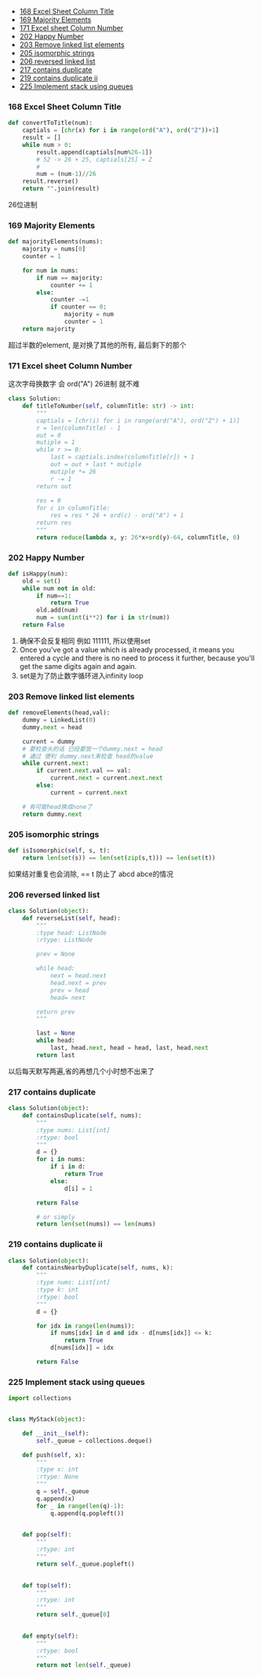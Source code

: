 - [168 Excel Sheet Column Title](#168-excel-sheet-column-title)
- [169 Majority Elements](#169-majority-elements)
- [171 Excel sheet Column Number](#171-excel-sheet-column-number)
- [202 Happy Number](#202-happy-number)
- [203 Remove linked list elements](#203-remove-linked-list-elements)
- [205 isomorphic strings](#205-isomorphic-strings)
- [206 reversed linked list](#206-reversed-linked-list)
- [217 contains duplicate](#217-contains-duplicate)
- [219 contains duplicate ii](#219-contains-duplicate-ii)
- [225 Implement stack using queues](#225-implement-stack-using-queues)


### 168 Excel Sheet Column Title

~~~python
def convertToTitle(num):
    captials = [chr(x) for i in range(ord("A"), ord("Z"))+1]
    result = []
    while num > 0:
        result.append(captials[num%26-1])
        # 52 -> 26 + 25, captials[25] = Z
        # 
        num = (num-1)//26
    result.reverse()
    return "".join(result)
~~~
26位进制

### 169 Majority Elements

~~~python
def majorityElements(nums):
    majority = nums[0]
    counter = 1

    for num in nums:
        if num == majority:
            counter += 1
        else:
            counter -=1
            if counter == 0:
                majority = num
                counter = 1
    return majority
~~~
超过半数的element, 是对换了其他的所有, 最后剩下的那个

### 171 Excel sheet Column Number

这次字母换数字
会 ord("A") 26进制 就不难

~~~python
class Solution:
    def titleToNumber(self, columnTitle: str) -> int:
        """
        captials = [chr(i) for i in range(ord("A"), ord("Z") + 1)]
        r = len(columnTitle) - 1
        out = 0
        mutiple = 1
        while r >= 0:
            last = captials.index(columnTitle[r]) + 1
            out = out + last * mutiple
            mutiple *= 26
            r -= 1
        return out
        
        res = 0
        for c in columnTitle:
            res = res * 26 + ord(c) - ord("A") + 1
        return res
        """
        return reduce(lambda x, y: 26*x+ord(y)-64, columnTitle, 0)

~~~

### 202 Happy Number

~~~python
def isHappy(num):
    old = set()
    while num not in old:
        if num==1:
            return True
        old.add(num)
        num = sum(int(i**2) for i in str(num))
    return False

~~~

1. 确保不会反复相同 例如 111111, 所以使用set
2. Once you've got a value which is already processed, it means you entered a cycle and there is no need to process it further, because you'll get the same digits again and again.
3. set是为了防止数字循环进入infinity loop

### 203 Remove linked list elements

~~~python
def removeElements(head,val):
    dummy = LinkedList(0)
    dummy.next = head

    current = dummy
    # 要检查头的话 已经要放一个dummy.next = head
    # 通过 便利 dummy.next来检查 head的value
    while current.next:
        if current.next.val == val:
            current.next = current.next.next
        else:
            current = current.next

    # 有可能head换成none了
    return dummy.next

~~~

### 205 isomorphic strings

~~~python
def isIsomorphic(self, s, t):
    return len(set(s)) == len(set(zip(s,t))) == len(set(t))
~~~

如果结对重复也会消除, == t 防止了 abcd abce的情况

### 206 reversed linked list

~~~python
class Solution(object):
    def reverseList(self, head):
        """
        :type head: ListNode
        :rtype: ListNode

        prev = None

        while head:
            next = head.next
            head.next = prev
            prev = head
            head= next

        return prev
        """

        last = None
        while head:
            last, head.next, head = head, last, head.next
        return last
~~~

以后每天默写两遍,省的再想几个小时想不出来了


### 217 contains duplicate

~~~python
class Solution(object):
    def containsDuplicate(self, nums):
        """
        :type nums: List[int]
        :rtype: bool
        """
        d = {}
        for i in nums:
            if i in d:
                return True
            else:
                d[i] = 1

        return False

        # or simply
        return len(set(nums)) == len(nums)

~~~


### 219 contains duplicate ii

~~~python
class Solution(object):
    def containsNearbyDuplicate(self, nums, k):
        """
        :type nums: List[int]
        :type k: int
        :rtype: bool
        """
        d = {}

        for idx in range(len(nums)):
            if nums[idx] in d and idx - d[nums[idx]] <= k:
                return True
            d[nums[idx]] = idx

        return False
~~~


### 225 Implement stack using queues

~~~Python
import collections


class MyStack(object):

    def __init__(self):
        self._queue = collections.deque()

    def push(self, x):
        """
        :type x: int
        :rtype: None
        """
        q = self._queue
        q.append(x)
        for _ in range(len(q)-1):
            q.append(q.popleft())
        

    def pop(self):
        """
        :rtype: int
        """
        return self._queue.popleft()
        

    def top(self):
        """
        :rtype: int
        """
        return self._queue[0]
        

    def empty(self):
        """
        :rtype: bool
        """
        return not len(self._queue)


~~~